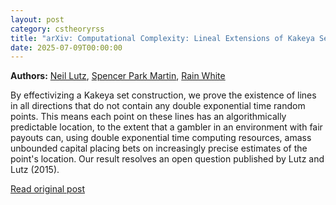 ```yaml
---
layout: post
category: cstheoryrss
title: "arXiv: Computational Complexity: Lineal Extensions of Kakeya Sets Missing Every ee-Random Point"
date: 2025-07-09T00:00:00
---
```


**Authors:** [Neil Lutz](https://dblp.uni-trier.de/search?q=Neil+Lutz), [Spencer Park Martin](https://dblp.uni-trier.de/search?q=Spencer+Park+Martin), [Rain White](https://dblp.uni-trier.de/search?q=Rain+White)

By effectivizing a Kakeya set construction, we prove the existence of lines
in all directions that do not contain any double exponential time random
points. This means each point on these lines has an algorithmically predictable
location, to the extent that a gambler in an environment with fair payouts can,
using double exponential time computing resources, amass unbounded capital
placing bets on increasingly precise estimates of the point's location. Our
result resolves an open question published by Lutz and Lutz (2015).

[Read original post](http://arxiv.org/abs/2507.05475v1)
